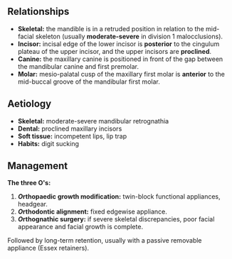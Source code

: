 ## Relationships
* **Skeletal:** the mandible is in a retruded position in relation to the mid-facial skeleton  (usually **moderate-severe** in division 1 malocclusions).
* **Incisor:** incisal edge of the lower incisor is **posterior** to the cingulum plateau of the upper incisor, and the upper incisors are **proclined**.
* **Canine:** the maxillary canine is positioned in front of the gap between the mandibular canine and first premolar.
* **Molar:** mesio-palatal cusp of the maxillary first molar is **anterior** to the mid-buccal groove of the mandibular first molar.

## Aetiology
* **Skeletal:** moderate-severe mandibular retrognathia
* **Dental:** proclined maxillary incisors
* **Soft tissue:** incompetent lips, lip trap
* **Habits:** digit sucking

## Management
**The three O's:**
1. ***O*rthopaedic growth modification:** twin-block functional appliances, headgear.
2. ***O*rthodontic alignment:** fixed edgewise appliance.
3. ***O*rthognathic surgery:** if severe skeletal discrepancies, poor facial appearance and facial growth is complete.

Followed by long-term retention, usually with a passive removable appliance (Essex retainers).


